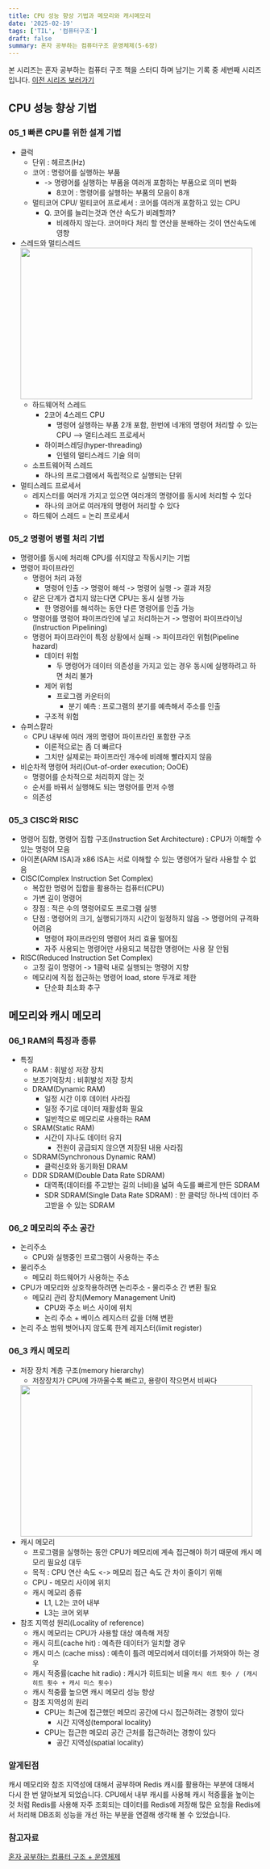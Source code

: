 ```yaml
---
title: CPU 성능 향상 기법과 메모리와 캐시메모리
date: '2025-02-19'
tags: ['TIL', '컴퓨터구조']
draft: false
summary: 혼자 공부하는 컴퓨터구조 운영체제(5-6장)
---
```

본 시리즈는 혼자 공부하는 컴퓨터 구조 책을 스터디 하며 남기는 기록 중 세번째 시리즈 입니다.
[이전 시리즈 보러가기](https://liv-blog.vercel.app/blog/TIL_20250212)

## CPU 성능 향상 기법

### 05_1 빠른 CPU를 위한 설계 기법

- 클럭
	- 단위 : 헤르츠(Hz)
	- 코어 : 명령어를 실행하는 부품
		- -> 명령어를 실행하는 부품을 여러개 포함하는 부품으로 의미 변화
			- 8코어 : 명령어를 실행하는 부품의 모음이 8개
	- 멀티코어 CPU/ 멀티코어 프로세서 : 코어를 여러개 포함하고 있는 CPU
		- Q. 코어를 늘리는것과 연산 속도가 비례할까?
			- 비례하지 않는다. 코어마다 처리 할 연산을 분배하는 것이 연산속도에 영향
- 스레드와 멀티스레드
	<img width="460" height="300" src="/static/images/project/type_of_thread.jpeg"/>
	- 하드웨어적 스레드
		- 2코어 4스레드 CPU 
			- 명령어 실행하는 부품 2개 포함, 한번에 네개의 명령어 처리할 수 있는 CPU
				--> 멀티스레드 프로세서
		- 하이퍼스레딩(hyper-threading)
			- 인텔의 멀티스레드 기술 의미
	- 소프트웨어적 스레드
		- 하나의 프로그램에서 독립적으로 실행되는 단위
- 멀티스레드 프로세서
	- 레지스터를 여러개 가지고 있으면 여러개의 명령어를 동시에 처리할 수 있다
		- 하나의 코어로 여러개의 명령어 처리할 수 있다
	- 하드웨어 스레드 = 논리 프로세서

### 05_2 명령어 병렬 처리 기법

- 명령어를 동시에 처리해 CPU를 쉬지않고 작동시키는 기법
- 명령어 파이프라인
	- 명령어 처리 과정
		- 명령어 인출 -> 명령어 해석 -> 명령어 실행 -> 결과 저장
	- 같은 단계가 겹치지 않는다면 CPU는 동시 실행 가능
		- 한 명령어를 해석하는 동안 다른 명령어를 인출 가능
	- 명령어를 명령어 파이프라인에 넣고 처리하는거 -> 명령어 파이프라이닝(Instruction Pipelining)
	- 명령어 파이프라인이 특정 상황에서 실패 -> 파이프라인 위험(Pipeline hazard)
		- 데이터 위험
			- 두 명령어가 데이터 의존성을 가지고 있는 경우 동시에 실행하려고 하면 처리 불가
		- 제어 위험
			- 프로그램 카운터의
				- 분기 예측 : 프로그램의 분기를 예측해서 주소를 인출
		- 구조적 위험
- 슈퍼스칼라
	- CPU 내부에 여러 개의 명령어 파이프라인 포함한 구조
		- 이론적으로는 좀 더 빠르다
		- 그치만 실제로는 파이프라인 개수에 비례해 빨라지지 않음
- 비순차적 명령어 처리(Out-of-order execution; OoOE)
	- 명령어를 순차적으로 처리하지 않는 것
	- 순서를 바꿔서 실행해도 되는 명령어를 먼저 수행
	- 의존성

### 05_3 CISC와 RISC

- 명령어 집합, 명령어 집합 구조(Instruction Set Architecture) : CPU가 이해할 수 있는 명령어 모음
- 아이폰(ARM ISA)과 x86 ISA는 서로 이해할 수 있는 명령어가 달라 사용할 수 없음
- CISC(Complex Instruction Set Complex)
	- 복잡한 명령어 집합을 활용하는 컴퓨터(CPU)
	- 가변 길이 명령어
	- 장점 : 적은 수의 명령어로도 프로그램 실행
	- 단점 : 명령어의 크기, 실행되기까지 시간이 일정하지 않음 -> 명령어의 규격화 어려움
		- 명령어 파이프라인의 명령어 처리 효율 떨어짐
		- 자주 사용되는 명령어만 사용되고 복잡한 명령어는 사용 잘 안됨
- RISC(Reduced Instruction Set Complex)
	- 고정 길이 명령어 -> 1클럭 내로 실행되는 명령어 지향
	- 메모리에 직접 접근하는 명령어 load, store 두개로 제한
		- 단순화 최소화 추구

## 메모리와 캐시 메모리

### 06_1 RAM의 특징과 종류

- 특징
	- RAM : 휘발성 저장 장치
	- 보조기억장치 : 비휘발성 저장 장치
	- DRAM(Dynamic RAM)
		- 일정 시간 이후 데이터 사라짐
		- 일정 주기로 데이터 재활성화 필요
		- 일반적으로 메모리로 사용하는 RAM
	- SRAM(Static RAM)
		- 시간이 지나도 데이터 유지
			- 전원이 공급되지 않으면 저장된 내용 사라짐
	- SDRAM(Synchronous Dynamic RAM)
		- 클럭신호와 동기화된 DRAM
	- DDR SDRAM(Double Data Rate SDRAM)
		- 대역폭(데이터를 주고받는 길의 너비)을 넓혀 속도를 빠르게 만든 SDRAM
		- SDR SDRAM(Single Data Rate SDRAM) : 한 클럭당 하나씩 데이터 주고받을 수 있는 SDRAM

### 06_2 메모리의 주소 공간

- 논리주소
	- CPU와 실행중인 프로그램이 사용하는 주소
- 물리주소
	- 메모리 하드웨어가 사용하는 주소
- CPU가 메모리와 상호작용하려면 논리주소 - 물리주소 간 변환 필요
	-  메모리 관리 장치(Memory Management Unit)
		- CPU와 주소 버스 사이에 위치
		- 논리 주소 + 베이스 레지스터 값을 더해 변환
- 논리 주소 범위 벗어나지 않도록 한계 레지스터(limit register)

### 06_3 캐시 메모리

- 저장 장치 계층 구조(memory hierarchy)
	- 저장장치가 CPU에 가까울수록 빠르고, 용량이 작으면서 비싸다
	<img width="460" height="300" src="/static/images/project/cache_memory.jpeg"/>
- 캐시 메모리
	- 프로그램을 실행하는 동안 CPU가 메모리에 계속 접근해야 하기 때문에 캐시 메모리 필요성 대두
	- 목적 : CPU 연산 속도 <-> 메모리 접근 속도 간 차이 줄이기 위해
	- CPU - 메모리 사이에 위치
	- 캐시 메모리 종류
		- L1, L2는 코어 내부
		- L3는 코어 외부
- 참조 지역성 원리(Locality of reference)
	- 캐시 메모리는 CPU가 사용할 대상 예측해 저장
	- 캐시 히트(cache hit) : 예측한 데이터가 일치할 경우 
	- 캐시 미스 (cache miss) : 예측이 틀려 메모리에서 데이터를 가져와야 하는 경우
	- 캐시 적중률(cache hit radio) : 캐시가 히트되는 비율
		`캐시 히트 횟수 / (캐시 히트 횟수 + 캐시 미스 횟수)`
	- 캐시 적중률 높으면 캐시 메모리 성능 향상
	- 참조 지역성의 원리
		- CPU는 최근에 접근했던 메모리 공간에 다시 접근하려는 경향이 있다
			- 시간 지역성(temporal locality)
		- CPU는 접근한 메모리 공간 근처를 접근하려는 경향이 있다
			- 공간 지역성(spatial locality)

### 알게된점

캐시 메모리와 참조 지역성에 대해서 공부하며 Redis 캐시를 활용하는 부분에 대해서 다시 한 번 알아보게 되었습니다. CPU에서 내부 캐시를 사용해 캐시 적중률을 높이는 것 처럼 Redis를 사용해 자주 조회되는 데이터를 Redis에 저장해 많은 요청을 Redis에서 처리해 DB조회 성능을 개선 하는 부분을 연결해 생각해 볼 수 있었습니다.

### 참고자료

[혼자 공부하는 컴퓨터 구조 + 운영체제](https://www.aladin.co.kr/shop/wproduct.aspx?ItemId=299014282)<br></br>
